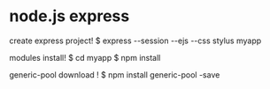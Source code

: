 # node.js express

create express project!
$ express --session --ejs --css stylus myapp

modules install!
$ cd myapp
$ npm install

generic-pool download !
$ npm install generic-pool -save